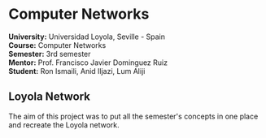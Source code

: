 # Computer Networks

**University:** Universidad Loyola, Seville - Spain <br>
**Course:** Computer Networks <br>
**Semester:** 3rd semester <br>
**Mentor:** Prof. Francisco Javier Dominguez Ruiz <br>
**Student:** Ron Ismaili, Anid Iljazi, Lum Aliji <br>

## Loyola Network

The aim of this project was to put all the semester's concepts in one place and recreate the Loyola network.